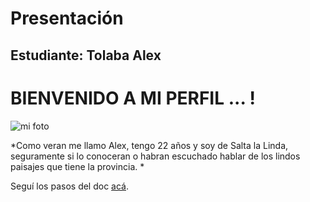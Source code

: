 # Presentación

## Estudiante: Tolaba Alex

# BIENVENIDO A MI PERFIL ... !
![mi foto](foto.jpeg)

*Como veran me llamo Alex, tengo 22 años y soy de Salta la Linda, seguramente si lo conoceran o habran escuchado hablar de los lindos paisajes que tiene la provincia. *

Seguí los pasos del doc [acá](https://docs.google.com/document/d/e/2PACX-1vQkogtG88cmwEIXEuff291urSyrZUYHikLIoRTspUodvIg5OoaUJTi8n0vqPJ3XUSN65sqJALTBizeB/pub).
